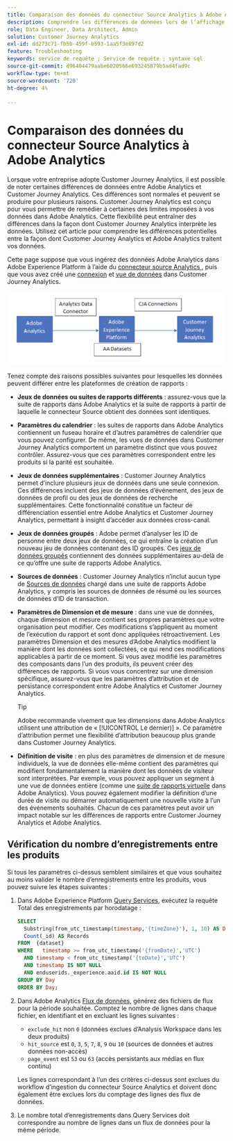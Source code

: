 ```yaml
---
title: Comparaison des données du connecteur Source Analytics à Adobe Analytics
description: Comprendre les différences de données lors de l’affichage de rapports similaires dans Adobe Analytics et Customer Journey Analytics.
role: Data Engineer, Data Architect, Admin
solution: Customer Journey Analytics
exl-id: dd273c71-fb5b-459f-b593-1aa5f3e897d2
feature: Troubleshooting
keywords: service de requête ; Service de requête ; syntaxe sql
source-git-commit: d96404479aabe6020566e693245879b5ad4fad9c
workflow-type: tm+mt
source-wordcount: '720'
ht-degree: 4%

---
```


# Comparaison des données du connecteur Source Analytics à Adobe Analytics

Lorsque votre entreprise adopte Customer Journey Analytics, il est possible de noter certaines différences de données entre Adobe Analytics et Customer Journey Analytics. Ces différences sont normales et peuvent se produire pour plusieurs raisons. Customer Journey Analytics est conçu pour vous permettre de remédier à certaines des limites imposées à vos données dans Adobe Analytics. Cette flexibilité peut entraîner des différences dans la façon dont Customer Journey Analytics interprète les données. Utilisez cet article pour comprendre les différences potentielles entre la façon dont Customer Journey Analytics et Adobe Analytics traitent vos données.

Cette page suppose que vous ingérez des données Adobe Analytics dans Adobe Experience Platform à l’aide du [&#x200B; connecteur source Analytics &#x200B;](https://experienceleague.adobe.com/docs/experience-platform/sources/ui-tutorials/create/adobe-applications/analytics.html?lang=fr), puis que vous avez créé une [connexion](/help/connections/overview.md) et [vue de données](/help/data-views/data-views.md) dans Customer Journey Analytics.

![Flux de données d’Adobe Analytics par le biais du connecteur de données vers Adobe Experience Platform et vers Customer Journey Analytics à l’aide des connexions Customer Journey Analytics.](assets/compare.png)

Tenez compte des raisons possibles suivantes pour lesquelles les données peuvent différer entre les plateformes de création de rapports :

* **Jeux de données ou suites de rapports différents** : assurez-vous que la suite de rapports dans Adobe Analytics et la suite de rapports à partir de laquelle le connecteur Source obtient des données sont identiques.
* **Paramètres du calendrier** : les suites de rapports dans Adobe Analytics contiennent un fuseau horaire et d’autres paramètres de calendrier que vous pouvez configurer. De même, les vues de données dans Customer Journey Analytics comportent un paramètre distinct que vous pouvez contrôler. Assurez-vous que ces paramètres correspondent entre les produits si la parité est souhaitée.
* **Jeux de données supplémentaires** : Customer Journey Analytics permet d’inclure plusieurs jeux de données dans une seule connexion. Ces différences incluent des jeux de données d’événement, des jeux de données de profil ou des jeux de données de recherche supplémentaires. Cette fonctionnalité constitue un facteur de différenciation essentiel entre Adobe Analytics et Customer Journey Analytics, permettant à insight d’accéder aux données cross-canal.
* **Jeux de données groupés** : Adobe permet d’analyser les ID de personne entre deux jeux de données, ce qui entraîne la création d’un nouveau jeu de données contenant des ID groupés. Ces [jeux de données groupés](/help/stitching/overview.md) contiennent des données supplémentaires au-delà de ce qu’offre une suite de rapports Adobe Analytics.
* **Sources de données** : Customer Journey Analytics n’inclut aucun type de [Sources de données](https://experienceleague.adobe.com/en/docs/analytics/import/data-sources/overview) chargé dans une suite de rapports Adobe Analytics, y compris les sources de données de résumé ou les sources de données d’ID de transaction.
* **Paramètres de Dimension et de mesure** : dans une vue de données, chaque dimension et mesure contient ses propres paramètres que votre organisation peut modifier. Ces modifications s’appliquent au moment de l’exécution du rapport et sont donc appliquées rétroactivement. Les paramètres Dimension et des mesures d’Adobe Analytics modifient la manière dont les données sont collectées, ce qui rend ces modifications applicables à partir de ce moment. Si vous avez modifié les paramètres des composants dans l’un des produits, ils peuvent créer des différences de rapports. Si vous vous concentrez sur une dimension spécifique, assurez-vous que les paramètres d’attribution et de persistance correspondent entre Adobe Analytics et Customer Journey Analytics.

  >[!TIP]
  >
  >Adobe recommande vivement que les dimensions dans Adobe Analytics utilisent une attribution de « [!UICONTROL Le dernier)] ». Ce paramètre d’attribution permet une flexibilité d’attribution beaucoup plus grande dans Customer Journey Analytics.

* **Définition de visite** : en plus des paramètres de dimension et de mesure individuels, la vue de données elle-même contient des paramètres qui modifient fondamentalement la manière dont les données de visiteur sont interprétées. Par exemple, vous pouvez appliquer un segment à une vue de données entière (comme une [suite de rapports virtuelle](https://experienceleague.adobe.com/en/docs/analytics/components/virtual-report-suites/vrs-about) dans Adobe Analytics). Vous pouvez également modifier la définition d’une durée de visite ou démarrer automatiquement une nouvelle visite à l’un des événements souhaités. Chacun de ces paramètres peut avoir un impact notable sur les différences de rapports entre Customer Journey Analytics et Adobe Analytics.

## Vérification du nombre d’enregistrements entre les produits

Si tous les paramètres ci-dessus semblent similaires et que vous souhaitez au moins valider le nombre d’enregistrements entre les produits, vous pouvez suivre les étapes suivantes :

1. Dans Adobe Experience Platform [Query Services](https://experienceleague.adobe.com/fr/docs/experience-platform/query/home), exécutez la requête Total des enregistrements par horodatage :

   ```sql
   SELECT
     Substring(from_utc_timestamp(timestamp,'{timeZone}'), 1, 10) AS Day,
     Count(_id) AS Records
   FROM  {dataset}
   WHERE   timestamp >= from_utc_timestamp('{fromDate}','UTC')
     AND timestamp < from_utc_timestamp('{toDate}','UTC')
     AND timestamp IS NOT NULL
     AND enduserids._experience.aaid.id IS NOT NULL
   GROUP BY Day
   ORDER BY Day;
   ```

1. Dans Adobe Analytics [Flux de données](https://experienceleague.adobe.com/fr/docs/analytics/export/analytics-data-feed/data-feed-overview), générez des fichiers de flux pour la période souhaitée. Comptez le nombre de lignes dans chaque fichier, en identifiant et en excluant les lignes suivantes :

   * `exclude_hit` non `0` (données exclues d’Analysis Workspace dans les deux produits)
   * `hit_source` est `0`, `3`, `5`, `7`, `8`, `9` ou `10` (sources de données et autres données non-accès)
   * `page_event` est `53` ou `63` (accès persistants aux médias en flux continu)

   Les lignes correspondant à l’un des critères ci-dessus sont exclues du workflow d’ingestion du connecteur Source Analytics et doivent donc également être exclues lors du comptage des lignes des flux de données.

1. Le nombre total d’enregistrements dans Query Services doit correspondre au nombre de lignes dans un flux de données pour la même période.
